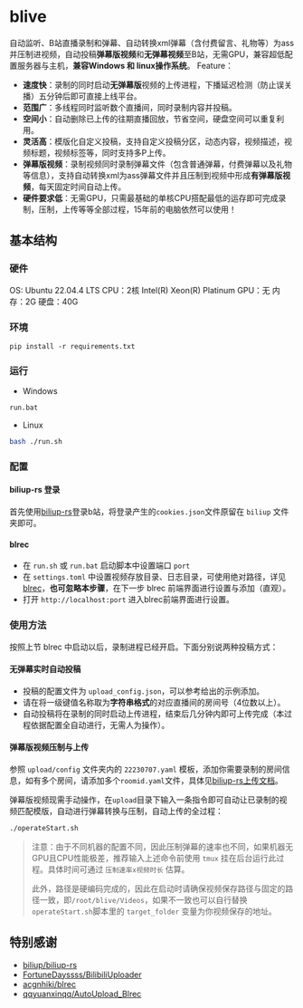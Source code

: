 # blive
自动监听、B站直播录制和弹幕、自动转换xml弹幕（含付费留言、礼物等）为ass并压制进视频，自动投稿**弹幕版视频**和**无弹幕视频**至B站，无需GPU，兼容超低配置服务器与主机，**兼容Windows 和 linux操作系统**。
Feature：

- **速度快**：录制的同时启动**无弹幕版**视频的上传进程，下播延迟检测（防止误关播）五分钟后即可直接上线平台。
- **范围广**：多线程同时监听数个直播间，同时录制内容并投稿。
- **空间小**：自动删除已上传的往期直播回放，节省空间，硬盘空间可以重复利用。
- **灵活高**：模版化自定义投稿，支持自定义投稿分区，动态内容，视频描述，视频标题，视频标签等，同时支持多P上传。
- **弹幕版视频**：录制视频同时录制弹幕文件（包含普通弹幕，付费弹幕以及礼物等信息），支持自动转换xml为ass弹幕文件并且压制到视频中形成**有弹幕版视频**，每天固定时间自动上传。
- **硬件要求低**：无需GPU，只需最基础的单核CPU搭配最低的运存即可完成录制，压制，上传等等全部过程，15年前的电脑依然可以使用！
## 基本结构
### 硬件
OS: Ubuntu 22.04.4 LTS
CPU：2核 Intel(R) Xeon(R) Platinum
GPU：无
内存：2G
硬盘：40G
### 环境
```
pip install -r requirements.txt
```
### 运行
- Windows
```bash
run.bat
```
- Linux
```bash
bash ./run.sh
```
### 配置
#### biliup-rs 登录
首先使用[biliup-rs](https://github.com/biliup/biliup-rs)登录b站，将登录产生的`cookies.json`文件原留在 `biliup` 文件夹即可。

#### blrec
- 在 `run.sh` 或 `run.bat` 启动脚本中设置端口 `port`
- 在 `settings.toml` 中设置视频存放目录、日志目录，可使用绝对路径，详见 [blrec](https://github.com/acgnhiki/blrec)，**也可忽略本步骤**，在下一步 blrec 前端界面进行设置与添加（直观）。
- 打开 `http://localhost:port` 进入blrec前端界面进行设置。
### 使用方法

按照上节 blrec 中启动以后，录制进程已经开启。下面分别说两种投稿方式：

#### 无弹幕实时自动投稿

- 投稿的配置文件为 `upload_config.json`，可以参考给出的示例添加。
- 请在将一级键值名称取为**字符串格式**的对应直播间的房间号（4位数以上）。
- 自动投稿将在录制的同时启动上传进程，结束后几分钟内即可上传完成（本过程依据配置全自动进行，无需人为操作）。
#### 弹幕版视频压制与上传

参照 `upload/config` 文件夹内的 `22230707.yaml` 模板，添加你需要录制的房间信息，如有多个房间，请添加多个`roomid.yaml`文件，具体见[biliup-rs上传文档](https://biliup.github.io/biliup-rs/Guide.html#useage)。

弹幕版视频现需手动操作，在`upload`目录下输入一条指令即可自动让已录制的视频匹配模版，自动进行弹幕转换与压制，自动上传的全过程：

```bash
./operateStart.sh
```
> 注意：由于不同机器的配置不同，因此压制弹幕的速率也不同，如果机器无GPU且CPU性能极差，推荐输入上述命令前使用 `tmux` 挂在后台运行此过程。具体时间可通过 `压制速率x视频时长` 估算。
>
> 此外，路径是硬编码完成的，因此在启动时请确保视频保存路径与固定的路径一致，即`/root/blive/Videos`，如果不一致也可以自行替换 `operateStart.sh`脚本里的 `target_folder` 变量为你视频保存的地址。

## 特别感谢

- [biliup/biliup-rs](https://github.com/biliup/biliup-rs)
- [FortuneDayssss/BilibiliUploader](https://github.com/FortuneDayssss/BilibiliUploader)
- [acgnhiki/blrec](https://github.com/acgnhiki/blrec)
- [qqyuanxinqq/AutoUpload_Blrec](https://github.com/qqyuanxinqq/AutoUpload_Blrec)